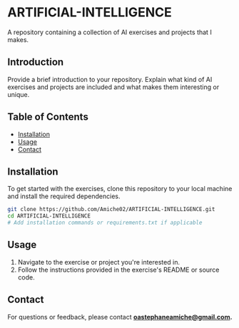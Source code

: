 # ARTIFICIAL-INTELLIGENCE


A repository containing a collection of AI exercises and projects that I makes.

## Introduction

Provide a brief introduction to your repository. Explain what kind of AI exercises and projects are included and what makes them interesting or unique.

## Table of Contents

- [Installation](#installation)
- [Usage](#usage)
- [Contact](#contact)

## Installation

To get started with the exercises, clone this repository to your local machine and install the required dependencies.

```bash
git clone https://github.com/Amiche02/ARTIFICIAL-INTELLIGENCE.git
cd ARTIFICIAL-INTELLIGENCE
# Add installation commands or requirements.txt if applicable 
```

## Usage

1. Navigate to the exercise or project you're interested in.
2. Follow the instructions provided in the exercise's README or source code.

## Contact

For questions or feedback, please contact **oastephaneamiche@gmail.com.**

